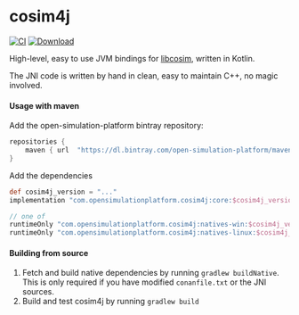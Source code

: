 # cosim4j

[![CI](https://github.com/open-simulation-platform/cosim4j/workflows/CI/badge.svg)](https://github.com/open-simulation-platform/cosim4j/actions)
[ ![Download](https://api.bintray.com/packages/open-simulation-platform/maven/cosim4j/images/download.svg) ](https://bintray.com/open-simulation-platform/maven/cosim4j/_latestVersion)

High-level, easy to use JVM bindings for [libcosim](https://github.com/open-simulation-platform/libcosim), written in Kotlin.

The JNI code is written by hand in clean, easy to maintain C++, no magic involved. 

#### Usage with maven

Add the open-simulation-platform bintray repository:

```gradle
repositories {
    maven { url  "https://dl.bintray.com/open-simulation-platform/maven"  }
}
```

Add the dependencies

```gradle
def cosim4j_version = "..."
implementation "com.opensimulationplatform.cosim4j:core:$cosim4j_version"

// one of
runtimeOnly "com.opensimulationplatform.cosim4j:natives-win:$cosim4j_version"
runtimeOnly "com.opensimulationplatform.cosim4j:natives-linux:$cosim4j_version"
```


#### Building from source

1) Fetch and build native dependencies by running `gradlew buildNative`. This is only required if you have modified `conanfile.txt` or the JNI sources.
2) Build and test cosim4j by running `gradlew build`


